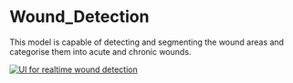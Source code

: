 # Wound_Detection
This model is capable of detecting and segmenting the wound areas and categorise them into acute and chronic wounds.

[![UI for realtime wound detection](/Users/suhelkhan/NHRI_woundDetect/PYQT5_Projects/yolov7/seg/segmented.jpg)]([/Users/suhelkhan/NHRI_woundDetect](https://github.com/user-attachments/assets/4cff2c71-188a-47c9-a227-a9afd20970e7))
